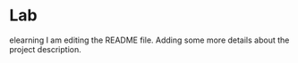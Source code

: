 # Lab
elearning
I am editing the README file. Adding some more details about the project description.
